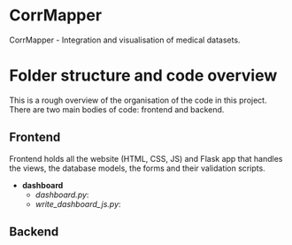 # CorrMapper #

CorrMapper - Integration and visualisation of medical datasets.

# Folder structure and code overview

This is a rough overview of the organisation of the code in this project. There
are two main bodies of code: frontend and backend.

## Frontend

Frontend holds all the website (HTML, CSS, JS) and Flask app that handles the
views, the database models, the forms and their validation scripts.

* __dashboard__
  * _dashboard.py_:
  * _write_dashboard_js.py_:

## Backend